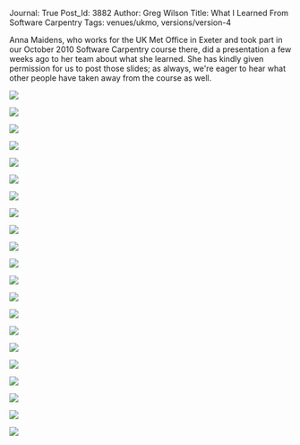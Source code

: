 Journal: True
Post_Id: 3882
Author: Greg Wilson
Title: What I Learned From Software Carpentry
Tags: venues/ukmo, versions/version-4

<p>Anna Maidens, who works for the UK Met Office in Exeter and took part in our October 2010 Software Carpentry course there, did a presentation a few weeks ago to her team about what she learned. She has kindly given permission for us to post those slides; as always, we're eager to hear what other people have taken away from the course as well.</p>
<p><img src="{{root_path}}/files/2011/01/slide-001.png" /></p>
<p><img src="{{root_path}}/files/2011/01/slide-002.png" /></p>
<p><img src="{{root_path}}/files/2011/01/slide-003.png" /></p>
<p><img src="{{root_path}}/files/2011/01/slide-004.png" /></p>
<p><img src="{{root_path}}/files/2011/01/slide-005.png" /></p>
<p><img src="{{root_path}}/files/2011/01/slide-006.png" /></p>
<p><img src="{{root_path}}/files/2011/01/slide-007.png" /></p>
<p><img src="{{root_path}}/files/2011/01/slide-008.png" /></p>
<p><img src="{{root_path}}/files/2011/01/slide-009.png" /></p>
<p><img src="{{root_path}}/files/2011/01/slide-010.png" /></p>
<p><img src="{{root_path}}/files/2011/01/slide-011.png" /></p>
<p><img src="{{root_path}}/files/2011/01/slide-012.png" /></p>
<p><img src="{{root_path}}/files/2011/01/slide-013.png" /></p>
<p><img src="{{root_path}}/files/2011/01/slide-014.png" /></p>
<p><img src="{{root_path}}/files/2011/01/slide-015.png" /></p>
<p><img src="{{root_path}}/files/2011/01/slide-016.png" /></p>
<p><img src="{{root_path}}/files/2011/01/slide-017.png" /></p>
<p><img src="{{root_path}}/files/2011/01/slide-018.png" /></p>
<p><img src="{{root_path}}/files/2011/01/slide-019.png" /></p>
<p><img src="{{root_path}}/files/2011/01/slide-020.png" /></p>
<p><img src="{{root_path}}/files/2011/01/slide-021.png" /></p>
